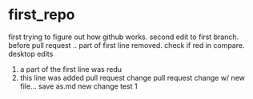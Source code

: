 # first_repo
first 
trying to figure out how github works.
second edit to first branch. before pull request
..
part of first line removed. check if red in compare.
desktop edits
1. a part of the first line was redu
2. this line was added
pull request change
pull request change w/ new file...
save as.md
new change test 1
